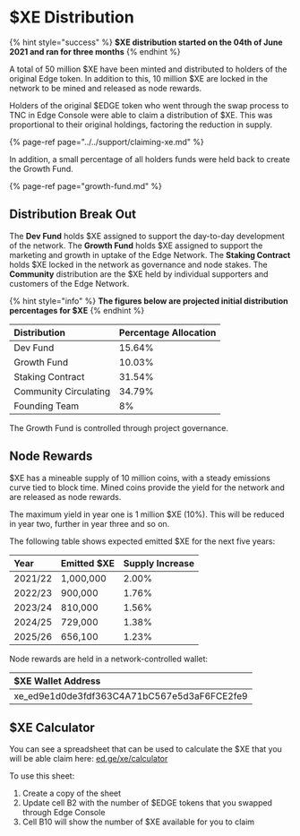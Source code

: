 # $XE Distribution

{% hint style="success" %}
**$XE distribution started on the 04th of June 2021 and ran for three months**
{% endhint %}

A total of 50 million $XE have been minted and distributed to holders of the original Edge token. In addition to this, 10 million $XE are locked in the network to be mined and released as node rewards.

Holders of the original $EDGE token who went through the swap process to TNC in Edge Console were able to claim a distribution of $XE. This was proportional to their original holdings, factoring the reduction in supply.

{% page-ref page="../../support/claiming-xe.md" %}

In addition, a small percentage of all holders funds were held back to create the Growth Fund.

{% page-ref page="growth-fund.md" %}

## Distribution Break Out

The **Dev Fund** holds $XE assigned to support the day-to-day development of the network. The **Growth Fund** holds $XE assigned to support the marketing and growth in uptake of the Edge Network. The **Staking Contract** holds $XE locked in the network as governance and node stakes. The **Community** distribution are the $XE held by individual supporters and customers of the Edge Network.

{% hint style="info" %}
**The figures below are projected initial distribution percentages for $XE**
{% endhint %}

| Distribution | Percentage Allocation |
| :--- | :--- |
| Dev Fund | 15.64% |
| Growth Fund | 10.03% |
| Staking Contract | 31.54% |
| Community Circulating | 34.79% |
| Founding Team | 8% |

The Growth Fund is controlled through project governance.

## Node Rewards

$XE has a mineable supply of 10 million coins, with a steady emissions curve tied to block time. Mined coins provide the yield for the network and are released as node rewards.

The maximum yield in year one is 1 million $XE \(10%\). This will be reduced in year two, further in year three and so on.

The following table shows expected emitted $XE for the next five years:

| Year | Emitted $XE | Supply Increase |
| :--- | :--- | :--- |
| 2021/22 | 1,000,000 | 2.00% |
| 2022/23 | 900,000 | 1.76% |
| 2023/24 | 810,000 | 1.56% |
| 2024/25 | 729,000 | 1.38% |
| 2025/26 | 656,100 | 1.23% |

Node rewards are held in a network-controlled wallet:

| $XE Wallet Address |
| :--- |
| xe\_ed9e1d0de3fdf363C4A71bC567e5d3aF6FCE2fe9 |

## $XE Calculator

You can see a spreadsheet that can be used to calculate the $XE that you will be able claim here: [ed.ge/xe/calculator](https://ed.ge/xe/calculator)

To use this sheet:

1. Create a copy of the sheet
2. Update cell B2 with the number of $EDGE tokens that you swapped through Edge Console
3. Cell B10 will show the number of $XE available for you to claim

